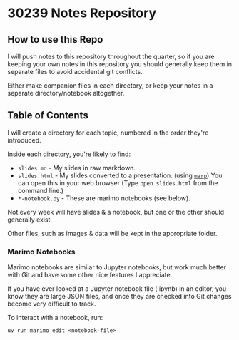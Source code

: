 # 30239 Notes Repository

## How to use this Repo

I will push notes to this repository throughout the quarter, so if you are keeping your own notes in this repository you should generally keep them in separate files to avoid accidental git conflicts.

Either make companion files in each directory, or keep your notes in a separate directory/notebook altogether.

## Table of Contents

I will create a directory for each topic, numbered in the order they're introduced.

Inside each directory, you're likely to find:

- `slides.md` - My slides in raw markdown.
- `slides.html` - My slides converted to a presentation. (using [`marp`](https://marpit.marp.app)) You can open this in your web browser (Type `open slides.html` from the command line.)
- `*-notebook.py` - These are marimo notebooks (see below).

Not every week will have slides & a notebook, but one or the other should generally exist.

Other files, such as images & data will be kept in the appropriate folder.

### Marimo Notebooks

Marimo notebooks are similar to Jupyter notebooks, but work much better with Git and have some other nice features I appreciate.

If you have ever looked at a Jupyter notebook file (.ipynb) in an editor, you know they are large JSON files, and once they are checked into Git changes become very difficult to track.

To interact with a notebook, run:

`uv run marimo edit <notebook-file>`

